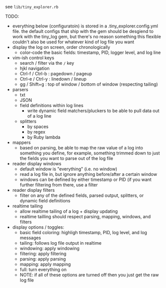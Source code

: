 see `lib/tiny_explorer.rb`

TODO:
- everything below (configuratoin) is stored in a .tiny_explorer.config.yml
  file. the default configs that ship with the gem should be desgiend to work
  with the tiny_log gem, but there's no reason something this flexible couldn't
  also be used for whatever kind of log file you want
- display the log on screen, order chronologically
  - color-code the basic fields: timestamp, PID, logger level, and log line
- vim-ish control keys
  - search / filter via the `/` key
  - hjkl navigation
  - Ctrl-f / Ctrl-b : pagedown / pageup
  - Ctrl-e / Ctrl-y : linedown / lineup
  - gg / Shift+g    : top of window / bottom of window (respecting tailing)
- parsers
  - txt
  - JSON
  - field definitions within log lines
    - write dynamic field matchers/pluckers to be able to pull data out of a log
      line
  - splitters
    - by spaces
    - by regex
    - by Ruby lambda
- mappers
  - based on parsing, be able to map the raw value of a log into something you
    define, for example, something trimmed down to just the fields you want to
    parse out of the log file
- reader display windows
  - default window is "everything" (i.e. no window)
  - read a log file in, but ignore anything before/after a certain window
  - windows can be defined by either timestamp or PID (if you want further
    filtering from there, use a filter
- reader display filters
  - filter on any of the defined fields, parsed output, splitters, or dynamic
    field definitions
- realtime tailing
  - allow realtime tailing of a log + display updating
  - realtime tailling should respect parsing, mapping, windows, and filters
- display options / toggles:
  - basic field coloring: highligh timestamp, PID, log level, and log messages
  - tailing: follows log file output in realtime
  - windowing: apply windowing
  - filtering: apply filtering
  - parsing: apply parsing
  - mapping: apply mapping
  - full: turn everything on
  - NOTE: if all of these options are turned off then you just get the raw log
    file

